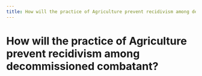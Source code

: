 ```yaml
---
title: How will the practice of Agriculture prevent recidivism among decommissioned combatant?
---
```


# How will the practice of Agriculture prevent recidivism among decommissioned combatant?
